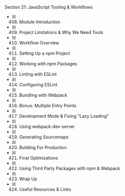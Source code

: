 Section 21: JavaScript Tooling & Workflows
  - [x] 408. Module Introduction
  - [x] 409. Project Limitations & Why We Need Tools
  - [x] 410. Workflow Overview
  - [x] 411. Setting Up a npm Project
  - [x] 412. Working with npm Packages
  - [x] 413. Linting with ESLint
  - [x] 414. Configuring ESLint
  - [x] 415. Bundling with Webpack
  - [x] 416. Bonus: Multiple Entry Points
  - [x] 417. Development Mode & Fixing "Lazy Loading"
  - [x] 418. Using webpack-dev-server
  - [x] 419. Generating Sourcemaps
  - [x] 420. Building For Production
  - [x] 421. Final Optimizations
  - [x] 422. Using Third Party Packages with npm & Webpack
  - [x] 423. Wrap Up
  - [x] 424. Useful Resources & Links

